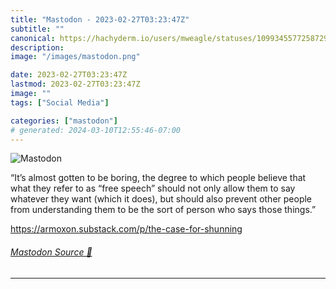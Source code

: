 ```yaml
---
title: "Mastodon - 2023-02-27T03:23:47Z"
subtitle: ""
canonical: https://hachyderm.io/users/mweagle/statuses/109934557725872984
description:
image: "/images/mastodon.png"

date: 2023-02-27T03:23:47Z
lastmod: 2023-02-27T03:23:47Z
image: ""
tags: ["Social Media"]

categories: ["mastodon"]
# generated: 2024-03-10T12:55:46-07:00
---
```

![Mastodon](/images/mastodon.png)

<p>“It’s almost gotten to be boring, the degree to which people believe that what they refer to as “free speech” should not only allow them to say whatever they want (which it does), but should also prevent other people from understanding them to be the sort of person who says those things.”</p><p><a href="https://armoxon.substack.com/p/the-case-for-shunning" target="_blank" rel="nofollow noopener noreferrer" translate="no"><span class="invisible">https://</span><span class="ellipsis">armoxon.substack.com/p/the-cas</span><span class="invisible">e-for-shunning</span></a></p>


###### [Mastodon Source 🐘](https://hachyderm.io/@mweagle/109934557725872984)

___
